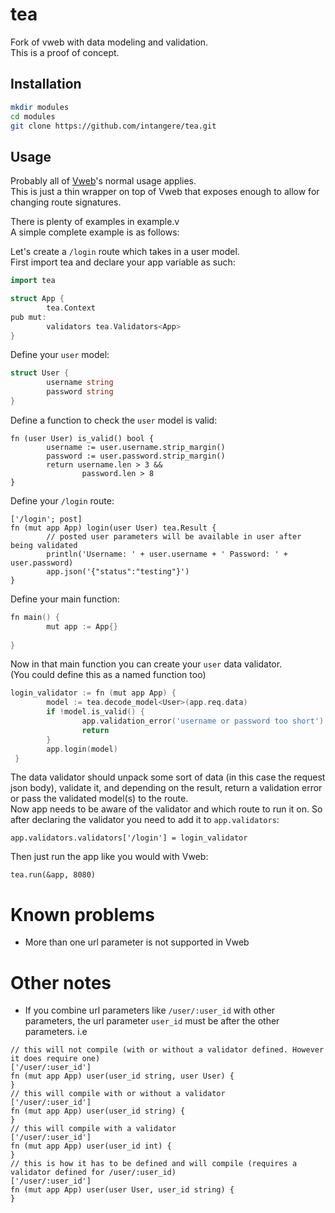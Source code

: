
# tea

Fork of vweb with data modeling and validation.  
This is a proof of concept.

## Installation

```bash
mkdir modules
cd modules
git clone https://github.com/intangere/tea.git
```

## Usage
Probably all of [Vweb](https://github.com/vlang/v/tree/master/vlib/vweb)'s normal usage applies.  
This is just a thin wrapper on top of Vweb that exposes enough to allow for changing route signatures.

There is plenty of examples in example.v  
A simple complete example is as follows:  

Let's create a `/login` route which takes in a user model.  
First import tea and declare your app variable as such:
```go
import tea

struct App {
        tea.Context
pub mut:
        validators tea.Validators<App>
}
```
Define your `user` model:
```go
struct User {
        username string
        password string
}
```
Define a function to check the `user` model is valid:
```
fn (user User) is_valid() bool {
        username := user.username.strip_margin()
        password := user.password.strip_margin()
        return username.len > 3 &&
                password.len > 8
}

```
Define your `/login` route:
```
['/login'; post]
fn (mut app App) login(user User) tea.Result {
        // posted user parameters will be available in user after being validated
        println('Username: ' + user.username + ' Password: ' + user.password)
        app.json('{"status":"testing"}')
}
```

Define your main function:
```go
fn main() {
        mut app := App{}
        
}
```
Now in that main function you can create your `user` data validator.  
(You could define this as a named function too)
```go
login_validator := fn (mut app App) {
        model := tea.decode_model<User>(app.req.data)
        if !model.is_valid() {
                app.validation_error('username or password too short')
                return
        }
        app.login(model)
 }

```
The data validator should unpack some sort of data (in this case the request json body), validate it, and depending on the result, return a validation error or pass the validated model(s) to the route.  
Now app needs to be aware of the validator and which route to run it on. So after declaring the validator you need to add it to `app.validators`:
```
app.validators.validators['/login'] = login_validator
```
Then just run the app like you would with Vweb:
```
tea.run(&app, 8080)
```
# Known problems
- More than one url parameter is not supported in Vweb
# Other notes
- If you combine url parameters like `/user/:user_id` with other parameters, the url parameter `user_id` must be after the other parameters. i.e
```
// this will not compile (with or without a validator defined. However it does require one)
['/user/:user_id']
fn (mut app App) user(user_id string, user User) {
}
// this will compile with or without a validator
['/user/:user_id']
fn (mut app App) user(user_id string) {
}
// this will compile with a validator
['/user/:user_id']
fn (mut app App) user(user_id int) {
}
// this is how it has to be defined and will compile (requires a validator defined for /user/:user_id)
['/user/:user_id']
fn (mut app App) user(user User, user_id string) {
}
```
